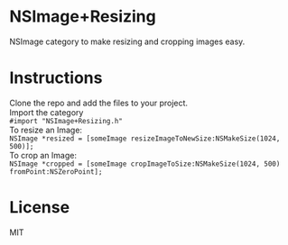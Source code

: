 # NSImage+Resizing

NSImage category to make resizing and cropping images easy.

# Instructions
Clone the repo and add the files to your project.  
Import the category  
`#import "NSImage+Resizing.h"`  
To resize an Image:  
`NSImage *resized = [someImage resizeImageToNewSize:NSMakeSize(1024, 500)];`  
To crop an Image:  
`NSImage *cropped = [someImage cropImageToSize:NSMakeSize(1024, 500) fromPoint:NSZeroPoint];`

# License
MIT